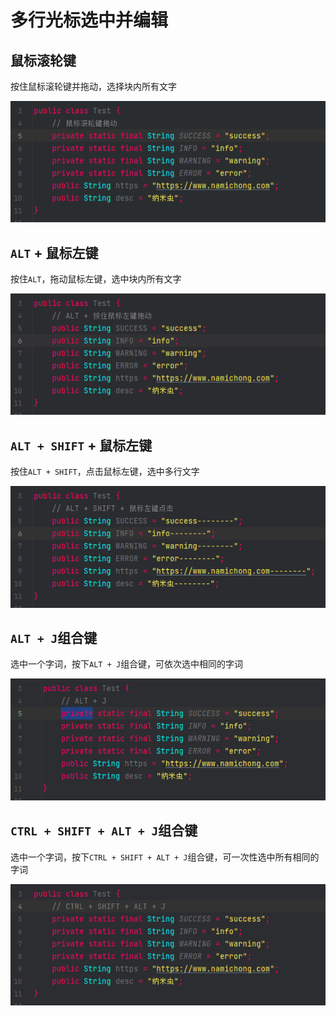 # 多行光标选中并编辑

## 鼠标滚轮键

按住鼠标滚轮键并拖动，选择块内所有文字

![](../../public/images/idea多光标3.gif)

## `ALT` + 鼠标左键

按住`ALT`，拖动鼠标左键，选中块内所有文字

![](../../public/images/idea多光标4.gif)

## `ALT + SHIFT` + 鼠标左键

按住`ALT + SHIFT`，点击鼠标左键，选中多行文字

![](../../public/images/idea多光标5.gif)

## `ALT + J`组合键

选中一个字词，按下`ALT + J`组合键，可依次选中相同的字词

![](../../public/images/idea多光标.gif)

## `CTRL + SHIFT + ALT + J`组合键

选中一个字词，按下`CTRL + SHIFT + ALT + J`组合键，可一次性选中所有相同的字词

![](../../public/images/idea多光标2.gif)
